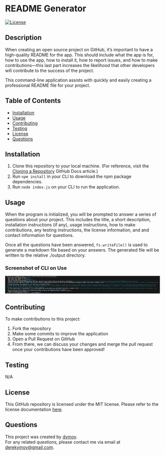 # README Generator  
[![License](https://img.shields.io/badge/License-MIT-yellow.svg)](https://opensource.org/licenses/MIT)

## Description 
When creating an open source project on GitHub, it’s important to have a high-quality README for the app. This should include what the app is for, how to use the app, how to install it, how to report issues, and how to make contributions—this last part increases the likelihood that other developers will contribute to the success of the project.  
  
This command-line application assists with quickly and easily creating a professional README file for your project. 

## Table of Contents 
- [Installation](#installation)
- [Usage](#usage)
- [Contributing](#contributing)
- [Testing](#testing)
- [License](#license)
- [Questions](#questions)

## Installation 
1. Clone this repository to your local machine. (For reference, visit the [Cloning a Repository](https://docs.github.com/en/repositories/creating-and-managing-repositories/cloning-a-repository) GitHub Docs article.)
2. Run `npm install` in your CLI to download the npm package dependencies. 
3. Run `node index.js` on your CLI to run the application.

## Usage 
When the program is initialized, you will be prompted to answer a series of questions about your project. This includes the title, a short description, installation instructions (if any), usage instructions, how to make contributions, any testing instructions, the license information, and and contact information for questions.  
  
Once all the questions have been answered, `fs.writeFile()` is used to generate a markdown file based on your answers. The generated file will be written to the relative ./output directory.  
  
### Screenshot of CLI on Use 
!["Screenshot of CLI"](./assets/images/README_Generator_CLI_Example.jpg)

## Contributing
To make contributions to this project:  
1. Fork the repository  
2. Make some commits to improve the application
3. Open a Pull Request on GitHub
4. From there, we can discuss your changes and merge the pull request once your contributions have been approved!

## Testing 
N/A

## License 
This GitHub repository is licensed under the MIT license. Please refer to the license documentation [here](https://opensource.org/licenses/MIT).

## Questions
This project was created by [dymoy](https://github.com/dymoy).  
For any related questions, please contact me via email at <derekymoy@gmail.com>.
